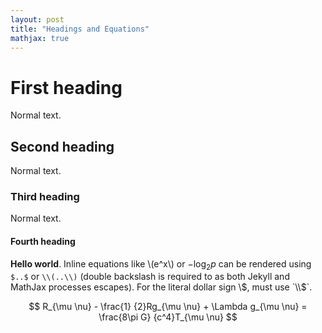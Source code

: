 ```yaml
---
layout: post
title: "Headings and Equations"
mathjax: true
---
```


# First heading

Normal text.

## Second heading

Normal text.

### Third heading

Normal text.

#### Fourth heading

**Hello world**. Inline equations like \\(e^x\\) or $-\log_2 p$ can be rendered using `$..$` or `\\(..\\)` (double backslash is required to as both Jekyll and MathJax processes escapes). For the literal dollar sign \\$, must use `\\$`.

$$ R_{\mu \nu} - \frac{1} {2}Rg_{\mu \nu} + \Lambda g_{\mu \nu} = \frac{8\pi G} {c^4}T_{\mu \nu} $$
